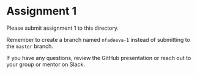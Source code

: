 # Assignment 1

Please submit assignment 1 to this directory.

Remember to create a branch named `nfadeeva-1` 
instead of submitting to the `master` branch.

If you have any questions, review the GitHub presentation or reach
out to your group or mentor on Slack.
